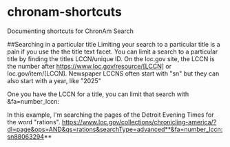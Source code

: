 # chronam-shortcuts

Documenting shortcuts for ChronAm Search

##Searching in a particular title
Limiting your search to a particular title is a pain if you use the the title text facet. You can limit a search to a particular title by finding the titles LCCN/unique ID. On the loc.gov site, the LCCN is the number after https://www.loc.gov/resource/[LCCN] or loc.gov/item/[LCCN].  Newspaper LCCNS often start with "sn" but they can also start with a year, like "2025"

One you have the LCCN for a title, you can limit that search with &fa=number_lccn:

In this example, I'm searching the pages of the Detroit Evening Times for the word "rations". 
https://www.loc.gov/collections/chronicling-america/?dl=page&ops=AND&qs=rations&searchType=advanced**&fa=number_lccn:sn88063294**

